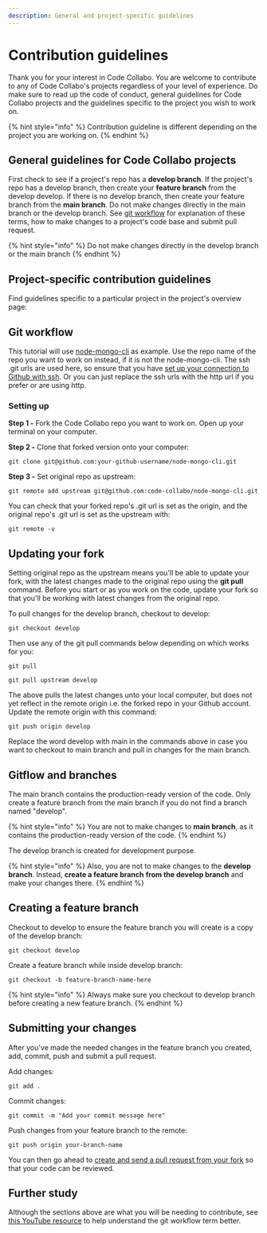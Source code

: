 ```yaml
---
description: General and project-specific guidelines
---
```


# Contribution guidelines

Thank you for your interest in Code Collabo. You are welcome to contribute to any of Code Collabo's projects regardless of your level of experience. Do make sure to read up the code of conduct, general guidelines for Code Collabo projects and the guidelines specific to the project you wish to work on.

{% hint style="info" %}
Contribution guideline is different depending on the project you are working on.
{% endhint %}

## General guidelines for Code Collabo projects

First check to see if a project's repo has a **develop branch**. If the project's repo has a develop branch, then create your **feature branch** from the develop develop. If there is no develop branch, then create your feature branch from the **main branch**. Do not make changes directly in the main branch or the develop branch. See [git workflow](https://code-collabo.gitbook.io/docs/contributor-guide/git-workflow) for explanation of these terms, how to make changes to a project's code base and submit pull request.

{% hint style="info" %}
Do not make changes directly in the develop branch or the main branch
{% endhint %}

## Project-specific contribution guidelines

Find guidelines specific to a particular project in the project's overview page:



## Git workflow

This tutorial will use [node-mongo-cli](https://github.com/code-collabo/node-mongo-cli) as example. Use the repo name of the repo you want to work on instead, if it is not the node-mongo-cli. The ssh .git urls are used here, so ensure that you have [set up your connection to Github with ssh](%20https://docs.github.com/en/authentication/connecting-to-github-with-ssh). Or you can just replace the ssh urls with the http url if you prefer or are using http.

### Setting up

**Step 1 -** Fork the Code Collabo repo you want to work on. Open up your terminal on your computer.

**Step 2 -** Clone that forked version onto your computer:

```text
git clone git@github.com:your-github-username/node-mongo-cli.git
```

**Step 3 -** Set original repo as upstream: 

```text
git remote add upstream git@github.com:code-collabo/node-mongo-cli.git
```

You can check that your forked repo's .git url is set as the origin, and the original repo's .git url is set as the upstream with:

```text
git remote -v
```

## Updating your fork

Setting original repo as the upstream means you'll be able to update your fork, with the latest changes made to the original repo using the **git pull** command. Before you start or as you work on the code, update your fork so that you'll be working with latest changes from the original repo.

To pull changes for the develop branch, checkout to develop: 

```text
git checkout develop
```

Then use any of the git pull commands below depending on which works for you:

```text
git pull
```

```text
git pull upstream develop
```

The above pulls the latest changes unto your local computer, but does not yet reflect in the remote origin i.e. the forked repo in your Github account. Update the remote origin with this command:

```text
git push origin develop
```

Replace the word develop with main in the commands above in case you want to checkout to main branch and pull in changes for the main branch.

## Gitflow and branches

The main branch contains the production-ready version of the code. Only create a feature branch from the main branch if you do not find a branch named "develop".

{% hint style="info" %}
You are not to make changes to **main branch**, as it contains the production-ready version of the code.
{% endhint %}

The develop branch is created for development purpose.

{% hint style="info" %}
Also, you are not to make changes to the **develop branch**. Instead, **create a feature branch** **from the develop branch** and make your changes there.
{% endhint %}

## Creating a feature branch

Checkout to develop to ensure the feature branch you will create is a copy of the develop branch:

```text
git checkout develop
```

Create a feature branch while inside develop branch:

```text
git checkout -b feature-branch-name-here
```

{% hint style="info" %}
Always make sure you checkout to develop branch before creating a new feature branch.
{% endhint %}

## Submitting your changes

After you've made the needed changes in the feature branch you created, add, commit, push and submit a pull request.

Add changes:

```text
git add .
```

Commit changes:

```text
git commit -m "Add your commit message here"
```

Push changes from your feature branch to the remote: 

```text
git push origin your-branch-name
```

You can then go ahead to [create and send a pull request from your fork](https://docs.github.com/en/github/collaborating-with-pull-requests/proposing-changes-to-your-work-with-pull-requests/creating-a-pull-request-from-a-fork) so that your code can be reviewed.

## Further study

Although the sections above are what you will be needing to contribute, see [this YouTube resource](https://youtu.be/jFL228SfOmU) to help understand the git workflow term better.

